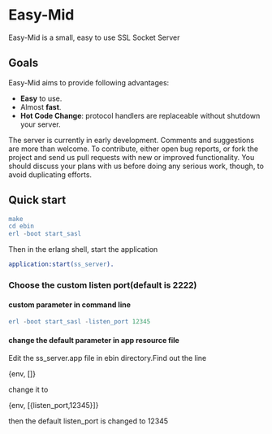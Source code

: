 Easy-Mid
======

Easy-Mid is a small, easy to use SSL Socket Server

Goals
-----

Easy-Mid aims to provide following advantages:

* **Easy** to use.
* Almost **fast**.
* **Hot Code Change**: protocol handlers are replaceable without shutdown your server.

The server is currently in early development. Comments and suggestions are
more than welcome. To contribute, either open bug reports, or fork the project
and send us pull requests with new or improved functionality. You should
discuss your plans with us before doing any serious work, though, to avoid
duplicating efforts.

Quick start
-----------
``` erlang
make
cd ebin
erl -boot start_sasl
```
Then in the erlang shell, start the application

``` erlang
application:start(ss_server).
```


### Choose the custom listen port(default is 2222) ###

#### custom parameter in command line ####

``` erlang
erl -boot start_sasl -listen_port 12345
```

#### change the default parameter in app resource file ####

Edit the ss_server.app file in ebin directory.Find out the line

{env, []}

change it to

{env, [{listen_port,12345}]}

then the default listen_port is changed to 12345




